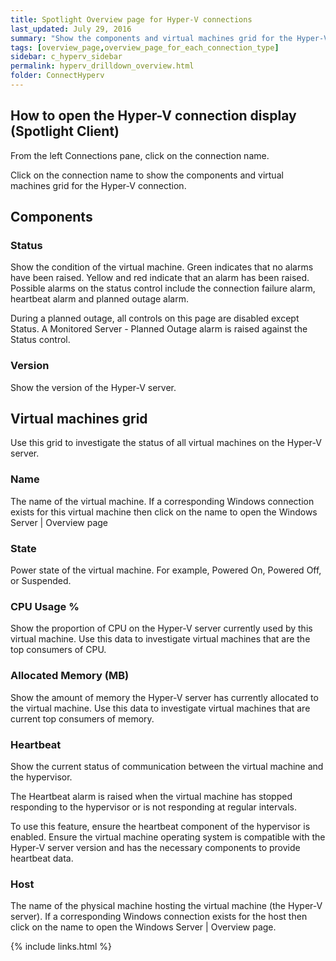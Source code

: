 ```yaml
---
title: Spotlight Overview page for Hyper-V connections
last_updated: July 29, 2016
summary: "Show the components and virtual machines grid for the Hyper-V connection."
tags: [overview_page,overview_page_for_each_connection_type]
sidebar: c_hyperv_sidebar
permalink: hyperv_drilldown_overview.html
folder: ConnectHyperv
---
```


## How to open the Hyper-V connection display (Spotlight Client)

From the left Connections pane, click on the connection name.

Click on the connection name to show the components and virtual machines grid for the Hyper-V connection.


## Components

### Status

 Show the condition of the virtual machine. Green indicates that no alarms have been raised. Yellow and red indicate that an alarm has been raised. Possible alarms on the status control include the connection failure alarm, heartbeat alarm and planned outage alarm.

During a planned outage, all controls on this page are disabled except Status. A Monitored Server - Planned Outage alarm is raised against the Status control.

### Version

Show the version of the Hyper-V server.


## Virtual machines grid

Use this grid to investigate the status of all virtual machines on the Hyper-V server.

### Name
 The name of the virtual machine. If a corresponding Windows connection exists for this virtual machine then click on the name to open the Windows Server | Overview page

### State
 Power state of the virtual machine. For example, Powered On, Powered Off, or Suspended.

### CPU Usage %
 Show the proportion of CPU on the Hyper-V server currently used by this virtual machine. Use this data to investigate virtual machines that are the top consumers of CPU.

### Allocated Memory (MB)
 Show the amount of memory the Hyper-V server has currently allocated to the virtual machine. Use this data to investigate virtual machines that are current top consumers of memory.

### Heartbeat
 Show the current status of communication between the virtual machine and the hypervisor.

The Heartbeat alarm is raised when the virtual machine has stopped responding to the hypervisor or is not responding at regular intervals.

To use this feature, ensure the heartbeat component of the hypervisor is enabled. Ensure the virtual machine operating system is compatible with the Hyper-V server version and has the necessary components to provide heartbeat data.

### Host
 The name of the physical machine hosting the virtual machine (the Hyper-V server). If a corresponding Windows connection exists for the host then click on the name to open the Windows Server \| Overview page.



{% include links.html %}
